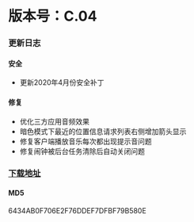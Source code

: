 # 版本号：C.04
### 更新日志
#### 安全
- 更新2020年4月份安全补丁
#### 修复
- 优化三方应用音频效果
- 暗色模式下最近的位置信息请求列表右侧增加箭头显示
- 修复客户端播放音乐每次都出现提示音问题
- 修复闹钟被后台任务清除后自动关闭问题
### [下载地址](https://download.c.realme.com/osupdate/RMX1971_11_OTA_1040_all_6mB9JqulzBcv.ozip)

#### MD5
6434AB0F706E2F76DDEF7DFBF79B580E

